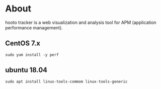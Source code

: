 # About

hooto tracker is a web visualization and analysis tool for APM (application performance management).


## CentOS 7.x

``` shell
sudo yum install -y perf
```


## ubuntu 18.04

``` shell
sudo apt install linux-tools-commom linux-tools-generic
```

